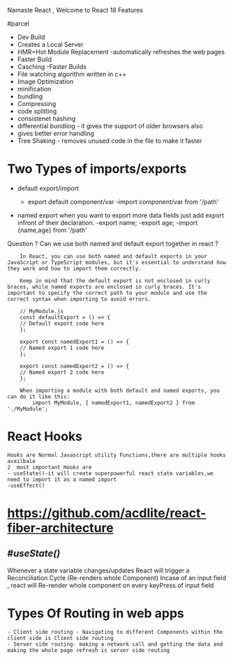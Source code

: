 Namaste React , Welcome to React 18 Features


#parcel
- Dev Build
- Creates a Local Server
- HMR=Hot Module Replacement -automatically refreshes the web pages
- Faster Build
- Casching -Faster Builds
- File watching algorithm written in c++
- Image Optimization
- minification 
- bundling
- Compressing
- code splitting
- consistenet hashing
- differential bundling - it gives the support of older browsers also
- gives better error handling 
- Tree Shaking - removes unused code in the file to make it faster

# Two Types of imports/exports
- default export/import
    - export default component/var
    -import component/var from '/path'

- named export when you want to export more data fields just add export infront of their declaration.
    -export name;
    -export age;
    -import {name,age} from '/path'

Question ? Can we use both named and default export together in react ?

        In React, you can use both named and default exports in your JavaScript or TypeScript modules, but it's essential to understand how they work and how to import them correctly.

        Keep in mind that the default export is not enclosed in curly braces, while named exports are enclosed in curly braces. It's important to specify the correct path to your module and use the correct syntax when importing to avoid errors.

        // MyModule.js
        const defaultExport = () => {
        // Default export code here
        };

        export const namedExport1 = () => {
        // Named export 1 code here
        };

        export const namedExport2 = () => {
        // Named export 2 code here
        };

        When importing a module with both default and named exports, you can do it like this:
            import MyModule, { namedExport1, namedExport2 } from './MyModule';

# React Hooks 
    Hooks are Normal Javascript utility Functions,there are multiple hooks availbale 
    2  most important Hooks are
    - useState()-it will create superpowerful react state variables,we need to import it as a named import
    -useEffect()     

# https://github.com/acdlite/react-fiber-architecture


#*****useState()*****
--------------------
Whenever a state variable changes/updates React will trigger a Reconciliation Cycle (Re-renders whole Component)
Incase of an input field , react will Re-render whole component on every keyPress  of input field 

# Types Of Routing in web apps
    - Client side routing - Navigating to different Components within the client side is Client side routing
    - Server side routing- making a network call and getting the data and  making the whole page refresh is server side routing
